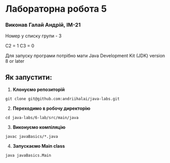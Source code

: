 # Лабораторна робота 5

### Виконав Галай Андрій, ІМ-21

Номер у списку групи - 3

C2 = 1
C3 = 0

Для запуску програми потрібно мати Java Development Kit (JDK) version 8 or later

## Як запустити:
1. **Клонуємо репозиторій**
```shell
git clone git@github.com:andriihalai/java-labs.git
```

2. **Переходимо в робочу директорію**
```shell
cd java-labs/6-lab/src/main/java
```

3. **Виконуємо компіляцію**
```shell
javac javaBasics/*.java
```

4. **Запускаємо Main class**
```shell
java javaBasics.Main
```
